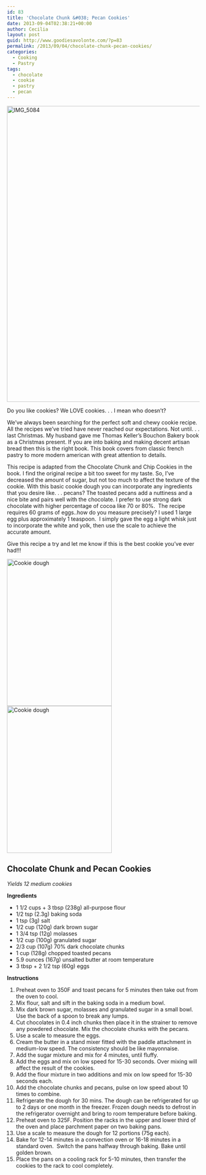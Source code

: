 ```yaml
---
id: 83
title: 'Chocolate Chunk &#038; Pecan Cookies'
date: 2013-09-04T02:38:21+00:00
author: Cecilia
layout: post
guid: http://www.goodiesavolonte.com/?p=83
permalink: /2013/09/04/chocolate-chunk-pecan-cookies/
categories:
  - Cooking
  - Pastry
tags:
  - chocolate
  - cookie
  - pastry
  - pecan
---
```

<input class="jpibfi" type="hidden" />

[<img class="alignnone size-full wp-image-205" alt="IMG_5084" src="http://www.goodiesavolonte.com/wp-content/uploads/2013/09/IMG_50841.jpg" width="552" height="773" />](http://www.goodiesavolonte.com/wp-content/uploads/2013/09/IMG_50841.jpg)

Do you like cookies? We LOVE cookies. . . I mean who doesn&#8217;t?
  
We&#8217;ve always been searching for the perfect soft and chewy cookie recipe. All the recipes we&#8217;ve tried have never reached our expectations. Not until. . . last Christmas. My husband gave me Thomas Keller&#8217;s Bouchon Bakery book as a Christmas present. If you are into baking and making decent artisan bread then this is the right book. This book covers from classic french pastry to more modern american with great attention to details.

This recipe is adapted from the Chocolate Chunk and Chip Cookies in the book. I find the original recipe a bit too sweet for my taste. So, I&#8217;ve decreased the amount of sugar, but not too much to affect the texture of the cookie. With this basic cookie dough you can incorporate any ingredients that you desire like. . . pecans? The toasted pecans add a nuttiness and a nice bite and pairs well with the chocolate. I prefer to use strong dark chocolate with higher percentage of cocoa like 70 or 80%.  The recipe requires 60 grams of eggs..how do you measure precisely? I used 1 large egg plus approximately 1 teaspoon.  I simply gave the egg a light whisk just to incorporate the white and yolk, then use the scale to achieve the accurate amount.

Give this recipe a try and let me know if this is the best cookie you&#8217;ve ever had!!!

<!--more-->

[<img class="alignnone size-full wp-image-187" alt="Cookie dough" src="http://www.goodiesavolonte.com/wp-content/uploads/2013/09/IMG_5048.jpg" width="274" height="384" />](http://www.goodiesavolonte.com/wp-content/uploads/2013/09/IMG_5048.jpg) [<img class="alignnone size-full wp-image-188" alt="Cookie dough" src="http://www.goodiesavolonte.com/wp-content/uploads/2013/09/IMG_5049.jpg" width="274" height="384" />](http://www.goodiesavolonte.com/wp-content/uploads/2013/09/IMG_5049.jpg)

<div class="recipe-box">
  <h2 class="recipe-title">
    Chocolate Chunk and Pecan Cookies
  </h2>
  
  <p>
    <em>Yields 12 medium cookies</em>
  </p>
  
  <p>
    <strong>Ingredients</strong>
  </p>
  
  <ul>
    <li>
      1 1/2 cups + 3 tbsp (238g) all-purpose flour
    </li>
    <li>
      1/2 tsp (2.3g) baking soda
    </li>
    <li>
      1 tsp (3g) salt
    </li>
    <li>
      1/2 cup (120g) dark brown sugar
    </li>
    <li>
      1 3/4 tsp (12g) molasses
    </li>
    <li>
      1/2 cup (100g) granulated sugar
    </li>
    <li>
      2/3 cup (107g) 70% dark chocolate chunks
    </li>
    <li>
      1 cup (128g) chopped toasted pecans
    </li>
    <li>
      5.9 ounces (167g) unsalted butter at room temperature
    </li>
    <li>
      3 tbsp + 2 1/2 tsp (60g) eggs
    </li>
  </ul>
  
  <p>
    <strong>Instructions</strong>
  </p>
  
  <ol>
    <li>
      <span style="line-height: 14px;">Preheat oven to 350F and toast pecans for 5 minutes then take out from the oven to cool.</span>
    </li>
    <li>
      Mix flour, salt and sift in the baking soda in a medium bowl.
    </li>
    <li>
      Mix dark brown sugar, molasses and granulated sugar in a small bowl. Use the back of a spoon to break any lumps.
    </li>
    <li>
      Cut chocolates in 0.4 inch chunks then place it in the strainer to remove any powdered chocolate. Mix the chocolate chunks with the pecans.
    </li>
    <li>
      Use a scale to measure the eggs.
    </li>
    <li>
      Cream the butter in a stand mixer fitted with the paddle attachment in medium-low speed. The consistency should be like mayonnaise.
    </li>
    <li>
      Add the sugar mixture and mix for 4 minutes, until fluffy.
    </li>
    <li>
      Add the eggs and mix on low speed for 15-30 seconds. Over mixing will affect the result of the cookies.
    </li>
    <li>
      Add the flour mixture in two additions and mix on low speed for 15-30 seconds each.
    </li>
    <li>
      Add the chocolate chunks and pecans, pulse on low speed about 10 times to combine.
    </li>
    <li>
      Refrigerate the dough for 30 mins. The dough can be refrigerated for up to 2 days or one month in the freezer. Frozen dough needs to defrost in the refrigerator overnight and bring to room temperature before baking.
    </li>
    <li>
      Preheat oven to 325F. Position the racks in the upper and lower third of the oven and place parchment paper on two baking pans.
    </li>
    <li>
      Use a scale to measure the dough for 12 portions (75g each).
    </li>
    <li>
      Bake for 12-14 minutes in a convection oven or 16-18 minutes in a standard oven.  Switch the pans halfway through baking. Bake until golden brown.
    </li>
    <li>
      Place the pans on a cooling rack for 5-10 minutes, then transfer the cookies to the rack to cool completely.
    </li>
  </ol>
</div>